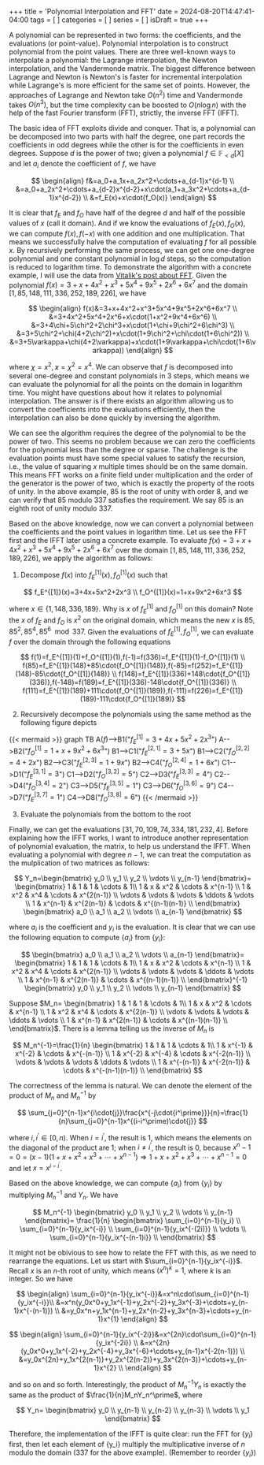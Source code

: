 +++
title = 'Polynomial Interpolation and FFT'
date = 2024-08-20T14:47:41-04:00
tags = [
]
categories = [
]
series = [
]
isDraft = true
+++

A polynomial can be represented in two forms: the coefficients, and the evaluations (or point-value). Polynomial interpolation is to construct polynomial from the point values. There are three well-known ways to interpolate a polynomial: the Lagrange interpolation, the Newton interpolation, and the Vandermonde matrix. The biggest difference between Lagrange and Newton is Newton's is faster for incremental interpolation while Lagrange's is more efficient for the same set of points. However, the approaches of Lagrange and Newton take $O(n^2)$ time and Vandermonde takes $O(n^3)$, but the time complexity can be boosted to $O(n\log{n})$ with the help of the fast Fourier transform (FFT), strictly, the inverse FFT (IFFT).

The basic idea of FFT exploits divide and conquer. That is, a polynomial can be decomposed into two parts with half the degree, one part records the coefficients in odd degrees while the other is for the coefficients in even degrees. Suppose $d$ is the power of two; given a polynomial $f\in\mathbb{F}_{\lt{d}}[X]$ and let $a_i$ denote the coefficient of $f$, we have

$$
\begin{align}
f&=a_0+a_1x+a_2x^2+\cdots+a_{d-1}x^{d-1} \\
&=a_0+a_2x^2+\cdots+a_{d-2}x^{d-2}+x\cdot(a_1+a_3x^2+\cdots+a_{d-1}x^{d-2}) \\
&=f_E(x)+x\cdot{f_O(x)}
\end{align}
$$

It is clear that $f_E$ and $f_O$ have half of the degree $d$ and half of the possible values of $x$ (call it domain). And if we know the evaluations of $f_E(x),f_O(x)$, we can compute $f(x),f(-x)$ with one addition and one multiplication. That means we successfully halve the computation of evaluating $f$ for all possible $x$. By recursively performing the same process, we can get one one-degree polynomial and one constant polynomial in $\log{d}$ steps, so the computation is reduced to logarithm time. To demonstrate the algorithm with a concrete example, I will use the data from [Vitalik's post about FFT](https://web.archive.org/web/20231102070604/https://vitalik.ca/general/2019/05/12/fft.html). Given the polynomial $f(x)=3+x+4x^2+x^3+5x^4+9x^5+2x^6+6x^7$ and the domain $[1,85,148,111,336,252,189,226]$, we have

$$
\begin{align}
f(x)&=3+x+4x^2+x^3+5x^4+9x^5+2x^6+6x^7 \\
&=3+4x^2+5x^4+2x^6+x\cdot(1+x^2+9x^4+6x^6) \\
&=3+4\chi+5\chi^2+2\chi^3+x\cdot(1+\chi+9\chi^2+6\chi^3) \\
&=3+5\chi^2+\chi(4+2\chi^2)+x\cdot(1+9\chi^2+\chi\cdot(1+6\chi^2)) \\
&=3+5\varkappa+\chi(4+2\varkappa)+x\cdot(1+9\varkappa+\chi\cdot(1+6\varkappa))
\end{align}
$$

where $\chi=x^2,\varkappa=\chi^2=x^4$. We can observe that $f$ is decomposed into several one-degree and constant polynomials in 3 steps, which means we can evaluate the polynomial for all the points on the domain in logarithm time. You might have questions about how it relates to polynomial interpolation. The answer is if there exists an algorithm allowing us to convert the coefficients into the evaluations efficiently, then the interpolation can also be done quickly by inversing the algorithm. 

We can see the algorithm requires the degree of the polynomial to be the power of two. This seems no problem because we can zero the coefficients for the polynomial less than the degree or sparse. The challenge is the evaluation points must have some special values to satisfy the recursion, i.e., the value of squaring $x$ multiple times should be on the same domain. This means FFT works on a finite field under multiplication and the order of the generator is the power of two, which is exactly the property of the roots of unity. In the above example, $85$ is the root of unity with order $8$, and we can verify that $85$ modulo $337$ satisfies the requirement. We say $85$ is an eighth root of unity modulo $337$.

Based on the above knowledge, now we can convert a polynomial between the coefficients and the point values in logarithm time. Let us see the FFT first and the IFFT later using a concrete example. To evaluate $f(x)=3+x+4x^2+x^3+5x^4+9x^5+2x^6+6x^7$ over the domain $[1,85,148,111,336,252,189,226]$, we apply the algorithm as follows:

1. Decompose $f(x)$ into $f_E^{[1]}(x),f_O^{[1]}(x)$ such that

$$
f_E^{[1]}(x)=3+4x+5x^2+2x^3 \\
f_O^{[1]}(x)=1+x+9x^2+6x^3
$$

where $x\in\{1,148,336,189\}$. Why is $x$ of $f_E^{[1]}$ and $f_O^{[1]}$ on this domain? Note the $x$ of $f_E$ and $f_O$ is $x^2$ on the original domain, which means the new $x$ is $85,85^2,85^4,85^6\mod{337}$. Given the evaluations of $f_E^{[1]},f_O^{[1]}$, we can evaluate $f$ over the domain through the following equations

$$
f(1)=f_E^{[1]}(1)+f_O^{[1]}(1),f(-1)=f(336)=f_E^{[1]}(1)-f_O^{[1]}(1) \\
f(85)=f_E^{[1]}(148)+85\cdot{f_O^{[1]}(148)},f(-85)=f(252)=f_E^{[1]}(148)-85\cdot{f_O^{[1]}(148)} \\
f(148)=f_E^{[1]}(336)+148\cdot{f_O^{[1]}(336)},f(-148)=f(189)=f_E^{[1]}(336)-148\cdot{f_O^{[1]}(336)} \\
f(111)=f_E^{[1]}(189)+111\cdot{f_O^{[1]}(189)},f(-111)=f(226)=f_E^{[1]}(189)-111\cdot{f_O^{[1]}(189)}
$$

2. Recursively decompose the polynomials using the same method as the following figure depicts 

{{< mermaid >}}
graph TB
    A($f$)-->B1("$f_E^{[1]}=3+4x+5x^2+2x^3$")
    A-->B2("$f_O^{[1]}=1+x+9x^2+6x^3$")
    B1-->C1("$f_E^{[2,1]}=3+5x$")
    B1-->C2("$f_O^{[2,2]}=4+2x$")
    B2-->C3("$f_E^{[2,3]}=1+9x$")
    B2-->C4("$f_O^{[2,4]}=1+6x$")
    C1-->D1("$f_E^{[3,1]}=3$")
    C1-->D2("$f_O^{[3,2]}=5$")
    C2-->D3("$f_E^{[3,3]}=4$")
    C2-->D4("$f_O^{[3,4]}=2$")
    C3-->D5("$f_E^{[3,5]}=1$")
    C3-->D6("$f_O^{[3,6]}=9$")
    C4-->D7("$f_E^{[3,7]}=1$")
    C4-->D8("$f_O^{[3,8]}=6$")
{{< /mermaid >}}

3. Evaluate the polynomials from the bottom to the root

Finally, we can get the evaluations $[31, 70, 109, 74, 334, 181, 232, 4]$. Before explaining how the IFFT works, I want to introduce another representation of polynomial evaluation, the matrix, to help us understand the IFFT. When evaluating a polynomial with degree $n-1$, we can treat the computation as the mulplication of two matrices as follows:

$$
Y_n=\begin{bmatrix}
y_0 \\
y_1 \\
y_2 \\
\vdots \\
y_{n-1}
\end{bmatrix}=
\begin{bmatrix}
1 & 1 & 1 & \cdots & 1\\
1 & x & x^2 & \cdots & x^{n-1} \\
1 & x^2 & x^4 & \cdots & x^{2(n-1)} \\
\vdots & \vdots & \vdots & \ddots & \vdots \\
1 & x^{n-1} & x^{2(n-1)} & \cdots & x^{(n-1)(n-1)} \\
\end{bmatrix}
\begin{bmatrix}
a_0 \\
a_1 \\
a_2 \\
\vdots \\
a_{n-1}
\end{bmatrix}
$$

where $a_i$ is the coefficient and $y_i$ is the evaluation. It is clear that we can use the following equation to compute $\{a_i\}$ from $\{y_i\}$:

$$
\begin{bmatrix}
a_0 \\
a_1 \\
a_2 \\
\vdots \\
a_{n-1}
\end{bmatrix}=
\begin{bmatrix}
1 & 1 & 1 & \cdots & 1\\
1 & x & x^2 & \cdots & x^{n-1} \\
1 & x^2 & x^4 & \cdots & x^{2(n-1)} \\
\vdots & \vdots & \vdots & \ddots & \vdots \\
1 & x^{n-1} & x^{2(n-1)} & \cdots & x^{(n-1)(n-1)} \\
\end{bmatrix}^{-1}
\begin{bmatrix}
y_0 \\
y_1 \\
y_2 \\
\vdots \\
y_{n-1}
\end{bmatrix}
$$

Suppose $M_n=
\begin{bmatrix}
1 & 1 & 1 & \cdots & 1\\
1 & x & x^2 & \cdots & x^{n-1} \\
1 & x^2 & x^4 & \cdots & x^{2(n-1)} \\
\vdots & \vdots & \vdots & \ddots & \vdots \\
1 & x^{n-1} & x^{2(n-1)} & \cdots & x^{(n-1)(n-1)} \\
\end{bmatrix}$. There is a lemma telling us the inverse of $M_n$ is

$$
M_n^{-1}=\frac{1}{n}
\begin{bmatrix}
1 & 1 & 1 & \cdots & 1\\
1 & x^{-1} & x^{-2} & \cdots & x^{-(n-1)} \\
1 & x^{-2} & x^{-4} & \cdots & x^{-2(n-1)} \\
\vdots & \vdots & \vdots & \ddots & \vdots \\
1 & x^{-(n-1)} & x^{-2(n-1)} & \cdots & x^{-(n-1)(n-1)} \\
\end{bmatrix}
$$

The correctness of the lemma is natural. We can denote the element of the product of $M_n$ and $M_n^{-1}$ by 

$$
\sum_{j=0}^{n-1}x^{i\cdot{j}}\frac{x^{-j\cdot{i^\prime}}}{n}=\frac{1}{n}\sum_{j=0}^{n-1}x^{(i-i^\prime)\cdot{j}}
$$

where $i,i^\prime\in[0,n)$. When $i=i^\prime$, the result is $1$, which means the elements on the diagonal of the product are $1$; when $i\ne{i^\prime}$, the result is $0$, because $x^n-1=0=(x-1)(1+x+x^2+x^3+\cdots+x^{n-1})\Rightarrow{1+x+x^2+x^3+\cdots+x^{n-1}=0}$ and let $x=x^{i-i^\prime}$.

Based on the above knowledge, we can compute $\{a_i\}$ from $\{y_i\}$ by multiplying $M_n^{-1}$ and $Y_n$. We have

$$
M_n^{-1}
\begin{bmatrix}
y_0 \\
y_1 \\
y_2 \\
\vdots \\
y_{n-1}
\end{bmatrix}=
\frac{1}{n}
\begin{bmatrix}
\sum_{i=0}^{n-1}{y_i} \\
\sum_{i=0}^{n-1}{y_ix^{-i}} \\
\sum_{i=0}^{n-1}{y_ix^{-(2i)}} \\
\vdots \\
\sum_{i=0}^{n-1}{y_ix^{-(n-1)i}} \\
\end{bmatrix}
$$

It might not be obivious to see how to relate the FFT with this, as we need to rearrange the equations. Let us start with $\sum_{i=0}^{n-1}{y_ix^{-i}}$. Recall $x$ is an $n$-th root of unity, which means $(x^n)^k=1$, where $k$ is an integer. So we have

$$
\begin{align}
\sum_{i=0}^{n-1}{y_ix^{-i}}&=x^n\cdot\sum_{i=0}^{n-1}{y_ix^{-i}}\\
&=x^n(y_0x^0+y_1x^{-1}+y_2x^{-2}+y_3x^{-3}+\cdots+y_{n-1}x^{-(n-1)}) \\
&=y_0x^n+y_1x^{n-1}+y_2x^{n-2}+y_3x^{n-3}+\cdots+y_{n-1}x^{1}
\end{align}
$$

$$
\begin{align}
\sum_{i=0}^{n-1}{y_ix^{-2i}}&=x^{2n}\cdot\sum_{i=0}^{n-1}{y_ix^{-2i}} \\
&=x^{2n}(y_0x^0+y_1x^{-2}+y_2x^{-4}+y_3x^{-6}+\cdots+y_{n-1}x^{-2(n-1)}) \\
&=y_0x^{2n}+y_1x^{2(n-1)}+y_2x^{2(n-2)}+y_3x^{2(n-3)}+\cdots+y_{n-1}x^{2} \\
\end{align}
$$

and so on and so forth. Interestingly, the product of $M_n^{-1}Y_n$ is exactly the same as the product of $\frac{1}{n}M_nY_n^\prime$, where 

$$
Y_n=
\begin{bmatrix}
y_0 \\
y_{n-1} \\
y_{n-2} \\
y_{n-3} \\
\vdots \\
y_1
\end{bmatrix}
$$

Therefore, the implementation of the IFFT is quite clear: run the FFT for $\{y_i\}$ first, then let each element of \{y_i\} multiply the multiplicative inverse of $n$ modulo the domain (337 for the above example). (Remember to reorder $\{y_i\}$)
